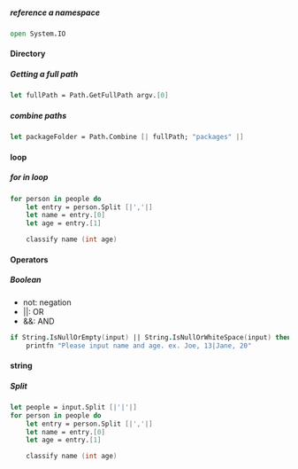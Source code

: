 ##### reference a namespace
```fsharp
open System.IO
```


#### Directory

##### Getting a full path
```fsharp
let fullPath = Path.GetFullPath argv.[0]
```

##### combine paths
```fsharp
let packageFolder = Path.Combine [| fullPath; "packages" |]
```

#### loop
##### for in loop

```fsharp
for person in people do
    let entry = person.Split [|','|]
    let name = entry.[0]
    let age = entry.[1]

    classify name (int age)
```

#### Operators
##### Boolean
* not: negation
* ||: OR
* &&: AND

```fsharp
if String.IsNullOrEmpty(input) || String.IsNullOrWhiteSpace(input) then
    printfn "Please input name and age. ex. Joe, 13|Jane, 20"
```

#### string
##### Split

```fsharp
let people = input.Split [|'|'|]
for person in people do
    let entry = person.Split [|','|]
    let name = entry.[0]
    let age = entry.[1]

    classify name (int age)
```
